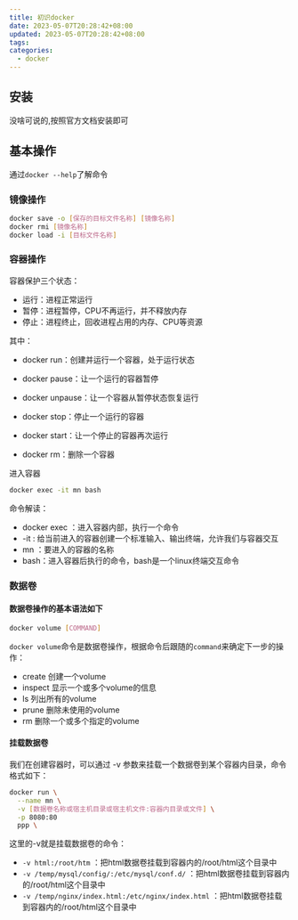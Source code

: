 ```yaml
---
title: 初识docker
date: 2023-05-07T20:28:42+08:00
updated: 2023-05-07T20:28:42+08:00
tags:
categories:
  - docker
---
```

## 安装

没啥可说的,按照官方文档安装即可

## 基本操作

通过`docker --help`了解命令

### 镜像操作

```sh
docker save -o [保存的目标文件名称] [镜像名称]
docker rmi [镜像名称]
docker load -i [目标文件名称]
```

### 容器操作

容器保护三个状态：

- 运行：进程正常运行
- 暂停：进程暂停，CPU不再运行，并不释放内存
- 停止：进程终止，回收进程占用的内存、CPU等资源

其中：

- docker run：创建并运行一个容器，处于运行状态
- docker pause：让一个运行的容器暂停
- docker unpause：让一个容器从暂停状态恢复运行
- docker stop：停止一个运行的容器
- docker start：让一个停止的容器再次运行

- docker rm：删除一个容器

进入容器

```sh
docker exec -it mn bash
```

命令解读：

- docker exec ：进入容器内部，执行一个命令
- -it : 给当前进入的容器创建一个标准输入、输出终端，允许我们与容器交互
- mn ：要进入的容器的名称
- bash：进入容器后执行的命令，bash是一个linux终端交互命令

### 数据卷

#### 数据卷操作的基本语法如下

```sh
docker volume [COMMAND]
```

`docker volume`命令是数据卷操作，根据命令后跟随的`command`来确定下一步的操作：

- create 创建一个volume
- inspect 显示一个或多个volume的信息
- ls 列出所有的volume
- prune 删除未使用的volume
- rm 删除一个或多个指定的volume

#### 挂载数据卷

我们在创建容器时，可以通过 -v 参数来挂载一个数据卷到某个容器内目录，命令格式如下：

```sh
docker run \
  --name mn \
  -v [数据卷名称或宿主机目录或宿主机文件:容器内目录或文件] \
  -p 8080:80
  ppp \
```

这里的-v就是挂载数据卷的命令：

- `-v html:/root/htm` ：把html数据卷挂载到容器内的/root/html这个目录中
- `-v /temp/mysql/config/:/etc/mysql/conf.d/` ：把html数据卷挂载到容器内的/root/html这个目录中
- `-v /temp/nginx/index.html:/etc/nginx/index.html` ：把html数据卷挂载到容器内的/root/html这个目录中
